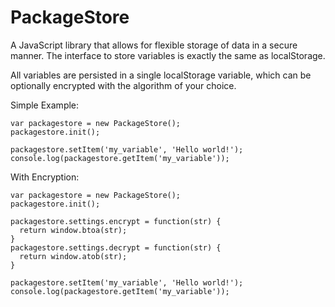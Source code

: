 PackageStore
============

A JavaScript library that allows for flexible storage of data in a secure manner.
The interface to store variables is exactly the same as localStorage.

All variables are persisted in a single localStorage variable, which can be optionally encrypted with the algorithm of your choice.

Simple Example:
```
var packagestore = new PackageStore();
packagestore.init();

packagestore.setItem('my_variable', 'Hello world!');
console.log(packagestore.getItem('my_variable'));
```

With Encryption:
```
var packagestore = new PackageStore();
packagestore.init();

packagestore.settings.encrypt = function(str) {
  return window.btoa(str);
}
packagestore.settings.decrypt = function(str) {
  return window.atob(str);
}

packagestore.setItem('my_variable', 'Hello world!');
console.log(packagestore.getItem('my_variable'));
```